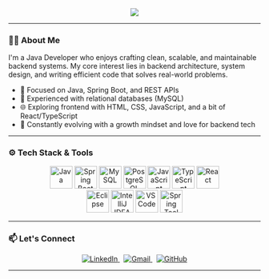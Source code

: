 <div align="center">
  <img src="https://capsule-render.vercel.app/api?type=waving&color=gradient&height=220&section=header&text=%20Rahul%20Kumar%20Manna&fontSize=40&fontAlignY=35&desc=Java%20Developer%20%7C%20Tech%20Enthusiast&descAlignY=60&descAlign=60&font=Playfair%20Display" />
</div>


---

### 👨‍💻 About Me

I'm a Java Developer who enjoys crafting clean, scalable, and maintainable backend systems. My core interest lies in backend architecture, system design, and writing efficient code that solves real-world problems.

- 💼 Focused on Java, Spring Boot, and REST APIs  
- 🔧 Experienced with relational databases (MySQL)
- 🌐 Exploring frontend with HTML, CSS, JavaScript, and a bit of React/TypeScript  
- 🧠 Constantly evolving with a growth mindset and love for backend tech  

---

### ⚙️ Tech Stack & Tools

<div align="center">
  <img src="https://cdn.jsdelivr.net/gh/devicons/devicon/icons/java/java-original.svg" title="Java" height="45" />
  <img src="https://cdn.jsdelivr.net/gh/devicons/devicon/icons/spring/spring-original.svg" title="Spring Boot" height="45" />
  <img src="https://cdn.jsdelivr.net/gh/devicons/devicon/icons/mysql/mysql-original.svg" title="MySQL" height="45" />
  <img src="https://cdn.jsdelivr.net/gh/devicons/devicon/icons/postgresql/postgresql-original.svg" title="PostgreSQL" height="45" />
  <img src="https://cdn.jsdelivr.net/gh/devicons/devicon/icons/javascript/javascript-original.svg" title="JavaScript" height="45" />
  <img src="https://cdn.jsdelivr.net/gh/devicons/devicon/icons/typescript/typescript-original.svg" title="TypeScript" height="45" />
  <img src="https://cdn.jsdelivr.net/gh/devicons/devicon/icons/react/react-original.svg" title="React" height="45" />
  
  <br/>
  <img src="https://cdn.jsdelivr.net/gh/devicons/devicon/icons/eclipse/eclipse-original.svg" title="Eclipse" height="45" />
  <img src="https://cdn.jsdelivr.net/gh/devicons/devicon/icons/intellij/intellij-original.svg" title="IntelliJ IDEA" height="45" />
  <img src="https://cdn.jsdelivr.net/gh/devicons/devicon/icons/vscode/vscode-original.svg" title="VS Code" height="45" />
  <img src="https://img.icons8.com/color/48/000000/spring-logo.png" title="Spring Tool Suite" height="45"/>
</div>

---

### 📫 Let's Connect

<div align="center">
  <a href="https://www.linkedin.com/in/rahul-kumar-manna/" target="_blank">
    <img src="https://img.shields.io/badge/LinkedIn-0077B5?logo=linkedin&logoColor=white&style=for-the-badge" alt="LinkedIn" />
  </a>
  &nbsp;
  <a href="mailto:rkmanna.me@gmail.com">
    <img src="https://img.shields.io/badge/Gmail-D14836?logo=gmail&logoColor=white&style=for-the-badge" alt="Gmail" />
  </a>
  &nbsp;
  <a href="https://github.com/rkmana" target="_blank">
    <img src="https://img.shields.io/badge/GitHub-181717?logo=github&logoColor=white&style=for-the-badge" alt="GitHub" />
  </a>
</div>

---

